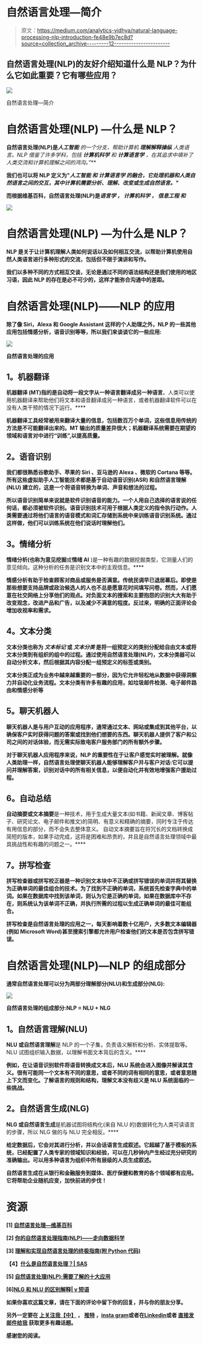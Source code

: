 # 自然语言处理—简介

> 原文：<https://medium.com/analytics-vidhya/natural-language-processing-nlp-introduction-fe48e9b7ec8d?source=collection_archive---------12----------------------->

## 自然语言处理(NLP)的友好介绍知道什么是 NLP？为什么它如此重要？它有哪些应用？

![](img/9d83fc0e50490c371abd1796e583ddea.png)

自然语言处理—简介

# 自然语言处理(NLP) —什么是 NLP？

**自然语言处理(NLP)是******人工智能*** *的一个分支，帮助计算机* ***理解*******解释*******操纵*** *人类语言。NLP 借鉴了许多学科，包括* ***计算机科学*** *和* ***计算语言学*** *，在其追求中填补了人类交流和计算机理解之间的鸿沟。”****

**我们也可以将 NLP 定义为"****人工智能*** *和* ***计算语言学*** *的融合，它处理机器和人类自然语言之间的交互，其中计算机需要分析、理解、改变或生成自然语言。"****

**而根据[](https://en.wikipedia.org/wiki/Natural_language_processing)**维基百科，自然语言处理(NLP)是****语言学*** *，* ***计算机科学*** *，* ***信息工程*** *和******

****![](img/106549a297c4cd710b1499e7b7043963.png)****

# ****自然语言处理(NLP) —为什么是 NLP？****

****NLP 是关于让计算机理解人类如何说话以及如何相互交流，以帮助计算机使用自然人类语言进行多种形式的交流，包括但不限于演讲和写作。****

****我们以多种不同的方式相互交谈，无论是通过不同的语法结构还是我们使用的地区习语，因此 NLP 的存在是必不可少的，这样才能弥合沟通中的差距。****

# ****自然语言处理(NLP)——NLP 的应用****

****除了像 Siri，Alexa 和 Google Assistant 这样的个人助理之外，NLP 的一些其他应用包括情感分析，语音识别等等，所以我们来谈谈它的一些应用:****

****![](img/10d28cca741c07b020543687a831abb9.png)****

****自然语言处理的应用****

## ******1。机器翻译******

******机器翻译** (MT)指的是**自动将一段文字从一种语言翻译成另一种语言**。人类可以使用机器翻译来帮助他们将文本和语音翻译成另一种语言，或者机器翻译软件可以在没有人类干预的情况下运行。****

****机器翻译工具经常被用来翻译大量的信息，包括数百万个单词，这些信息用传统的方法是不可能翻译出来的。MT 输出的质量差异很大；机器翻译系统需要在期望的领域和语言对中进行“训练”,以提高质量。****

## ******2。语音识别******

****我们都很熟悉**谷歌助手**、**苹果的 Siri** 、**亚马逊的 Alexa** 、**微软的 Cortana** 等等。所有这些虚拟助手人工智能技术都是基于**自动语音识别(ASR)** 和**自然语言理解(NLU)** 建立的，这是一个将语音转换为单词、声音和想法的过程。****

****所以**语音识别**简单来说就是软件**识别语音**的能力。一个人用自己选择的语言说的任何话，都必须被软件识别。语音识别技术可用于根据人类定义的指令执行动作。人类需要通过将他们语言的语音模式和词汇存储到系统中来训练语音识别系统。通过这样做，他们可以训练系统在他们说话时理解他们。****

## ******3。情绪分析******

******情绪分析**(也称为**意见挖掘**或**情绪 AI** )是一种有趣的数据挖掘类型，它测量人们的意见倾向。这种分析的任务是识别文本中的主观信息。****

****情感分析有助于检查顾客对商品或服务是否满意。传统民调早已退居幕后。即使是那些想要支持品牌或政治候选人的人也不总是愿意花时间填写问卷。然而，人们愿意在社交网络上分享他们的观点。对负面文本的搜索和主要抱怨的识别大大有助于改变观念，改进产品和广告，以及减少不满意的程度。反过来，明确的正面评论会增加收视率和需求。****

## ******4。文本分类******

******文本分类**也称为 ***文本标记*** 或 ***文本分类*** 是将一组预定义的类别分配给自由文本或将文本分类到有组织的组中的过程。通过使用自然语言处理(NLP)，文本分类器可以自动分析文本，然后根据其内容分配一组预定义的标签或类别。****

****文本分类正成为业务中越来越重要的一部分，因为它允许轻松地从数据中获得洞察力并自动化业务流程。文本分类有许多有趣的应用，如**垃圾邮件检测**、**电子邮件路由**和**情感分析**等****

## ******5。聊天机器人******

****聊天机器人是与用户互动的应用程序，通常通过文本、网站或集成到其他平台，以确保客户实时获得问题的答案或找到他们想要的东西。聊天机器人提供了客户和公司之间的对话体验，而无需实际致电客户服务部门的所有额外步骤。****

****对于聊天机器人应用程序来说，NLP 的重要性在于让客户感觉实时被理解。就像人类助理一样，自然语言处理使聊天机器人能够理解客户并与客户对话:它可以提问并理解答案，识别对话中的所有相关信息，以便自动化并有效地增强客户援助过程。****

## ******6。自动总结******

******自动摘要**或**文本摘要**是一种技术，用于生成大量文本(如书籍、新闻文章、博客帖子、研究论文、电子邮件和推文)的简明、有意义和精确的摘要，同时专注于传达有用信息的部分，而不会失去整体意义。
自动文本摘要旨在将冗长的文档转换成简短的版本，如果手动完成，这将是困难和昂贵的，并且是自然语言处理领域中最具挑战性和有趣的问题之一。****

## ******7。拼写检查******

******拼写检查器**或拼写校正器是一种识别文本块中不正确或拼写错误的单词并将其替换为正确单词的最佳组合的技术。为了找到不正确的单词，系统首先检查字典中的单词。如果在数据库中找到该单词，则认为它是正确的单词，如果在数据库中不存在，则系统认为该单词不正确，并执行所需的过程以生成正确单词的最佳可能组合。****

****拼写检查是自然语言处理的应用之一，每天影响着数十亿用户，大多数文本编辑器(例如 Microsoft Word)甚至搜索引擎都允许用户检查他们的文本是否包含拼写错误。****

# ****自然语言处理(NLP)—**NLP 的组成部分******

****通常自然语言处理可以分为两部分理解部分(NLU)和生成部分(NLG):****

****![](img/6b2a0aeec1dccd357141e3fe31b67d29.png)****

****自然语言处理的组成部分:NLP = NLU + NLG****

## ******1。自然语言理解(NLU)******

******NLU** 或**自然语言理解**是 NLP 的一个子集，负责语义解析和分析、实体提取等。NLU 试图组织输入数据，以理解书面文本背后的含义。****

****例如，在让语音识别软件将语音转换成文本后，NLU 系统会进入图像并解读其含义。很有可能同一个文本有不同的意思，或者不同的词有相同的意思，或者意思随上下文而变化。了解语言的规则和结构，理解文本没有歧义是 NLU 系统面临的一些挑战。****

## ******2。自然语言生成(NLG)******

******NLG** 或**自然语言生成**是机器试图将结构化(来自 NLU 的)数据转化为人类可读语言的步骤，所以 NLG 做的与 NLU 完全相反。****

****给定数据后，它会对其进行分析，并以会话语言生成叙述。它超越了基于模板的系统，已经配置了人类专家的领域知识和经验，可以在几秒钟内产生经过充分研究的准确输出。可以用多种语言为组织中所有层级的人员生成叙述。****

****自然语言生成在从银行和金融服务到媒体、医疗保健和教育的各个领域都有应用。它将帮助企业随机应变，加快前进的步伐！****

# ****资源****

****[1] [自然语言处理—维基百科](https://en.wikipedia.org/wiki/Natural_language_processing)****

****[2] [你的自然语言处理指南(NLP)——走向数据科学](https://towardsdatascience.com/your-guide-to-natural-language-processing-nlp-48ea2511f6e1)****

****[3] [理解和实现自然语言处理的终极指南(附 Python 代码)](https://www.analyticsvidhya.com/blog/2017/01/ultimate-guide-to-understand-implement-natural-language-processing-codes-in-python/)****

****【4】[什么是自然语言处理？| SAS](https://www.sas.com/fr_ma/insights/analytics/what-is-natural-language-processing-nlp.html)****

****[5] [自然语言处理(NLP):需要了解的十大应用](https://towardsdatascience.com/natural-language-processing-nlp-top-10-applications-to-know-b2c80bd428cb)****

****[6][NLG 和 NLU 的区别解释| v 短语](https://www.vphrase.com/blog/difference-between-nlu-and-nlg-explained/)****

****如果你喜欢这篇文章，请在下面的评论中留下你的回复，并与你的朋友分享。****

****另外一定要在 [**上关注我【中】**](/@mounirboulwafa) **，** [**推特**](https://twitter.com/mounirboulwafa) **，**[**insta gram**](https://www.instagram.com/mounirboulwafa)**或者在[**Linkedin**](https://www.linkedin.com/in/mounirboulwafa)**或者 [**直接发邮件给我**](mailto:mounirboulwafa@gmail.com) 获取更多有趣话题。********

******感谢您的阅读。******